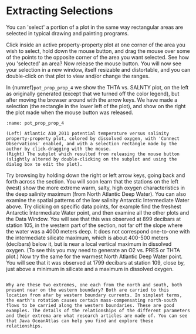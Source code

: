 # Extracting Selections

You can 'select' a portion of a plot in the same way rectangular areas are selected in typical drawing and painting programs.

Click inside an active property-property plot at one corner of the area you wish to select, hold down the mouse button, and drag the mouse over some of the points to the opposite corner of the area you want selected. See how you 'selected' an area? Now release the mouse button. You will now see your selection in a new window, itself resizable and distortable, and you can double-click on that plot to view and/or change the ranges.

In {numref}`pot_prop_prop_4` we show the THTA vs. SALNTY plot, on the left as originally generated (except that we turned off the color legend), but after moving the browser around with the arrow keys. We have made a selection (the rectangle in the lower left of the plot), and show on the right the plot made when the mouse button was released.

```{figure} figures/fig14.webp
:name: pot_prop_prop_4

(Left) Atlantic A10_2011 potential temperature versus salinity property-property plot, colored by dissolved oxygen, with 'Connect Observations' enabled, and with a selection rectangle made by the author by click-dragging with the mouse.
(Right) The subplot which resulted from releasing the mouse button (slightly altered by double-clicking on the subplot and using the dialog box to edit the plot).
```

Try browsing by holding down the right or left arrow keys, going back and forth across the section. You will soon learn that the stations on the left (west) show the more extreme warm, salty, high oxygen characteristics in the deep salinity maximum (from North Atlantic Deep Water). You can also examine the spatial patterns of the low salinity Antarctic Intermediate Water above. Try clicking on specific data points, for example find the freshest Antarctic Intermediate Water point, and then examine all the other plots and the Data Window. You will see that this was observed at 899 decibars at station 105, in the western part of the section, not far off the slope where the water was a 4000 meters deep. It does not correspond one-to-one with the intermediate silicate maximum, which is about 400-500 meters (decibars) below it, but is near a local vertical maximum in dissolved oxygen. (To see this you may need to generate an O2 vs. PRES or THTA plot.) Now try the same for the warmest North Atlantic Deep Water point. You will see that it was observed at 1799 decibars at station 109, close by, just above a minimum in silicate and a maximum in dissolved oxygen.

```{admonition} Oceanographic Note

Why are these two extremes, one each from the north and south, both present near on the western boundary? Both are carried to this location from afar by western boundary currents. In simplest terms, the earth's rotation causes certain mass-compensating north-south flows to be carried along the western boundaries. These are good examples. The details of the relationships of the different parameters and their extrema are what research articles are made of. You can see that Java OceanAtlas can help you find and explore these relationships.
```